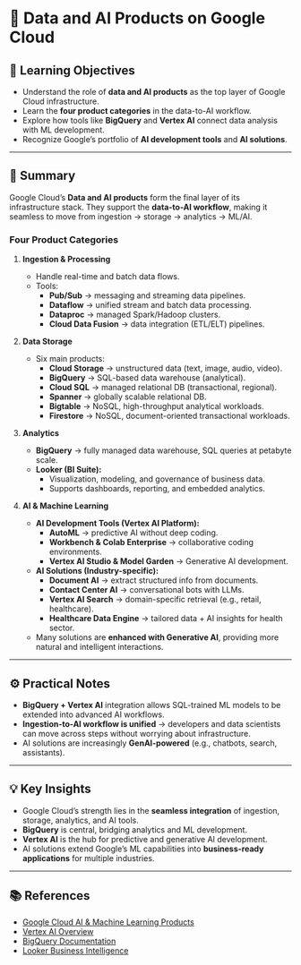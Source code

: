 # 📘 Data and AI Products on Google Cloud  

## 🎯 Learning Objectives  
- Understand the role of **data and AI products** as the top layer of Google Cloud infrastructure.  
- Learn the **four product categories** in the data-to-AI workflow.  
- Explore how tools like **BigQuery** and **Vertex AI** connect data analysis with ML development.  
- Recognize Google’s portfolio of **AI development tools** and **AI solutions**.  

---

## 📝 Summary  

Google Cloud’s **Data and AI products** form the final layer of its infrastructure stack. They support the **data-to-AI workflow**, making it seamless to move from ingestion → storage → analytics → ML/AI.  

### Four Product Categories  

1. **Ingestion & Processing**  
   - Handle real-time and batch data flows.  
   - Tools:  
     - **Pub/Sub** → messaging and streaming data pipelines.  
     - **Dataflow** → unified stream and batch data processing.  
     - **Dataproc** → managed Spark/Hadoop clusters.  
     - **Cloud Data Fusion** → data integration (ETL/ELT) pipelines.  

2. **Data Storage**  
   - Six main products:  
     - **Cloud Storage** → unstructured data (text, image, audio, video).  
     - **BigQuery** → SQL-based data warehouse (analytical).  
     - **Cloud SQL** → managed relational DB (transactional, regional).  
     - **Spanner** → globally scalable relational DB.  
     - **Bigtable** → NoSQL, high-throughput analytical workloads.  
     - **Firestore** → NoSQL, document-oriented transactional workloads.  

3. **Analytics**  
   - **BigQuery** → fully managed data warehouse, SQL queries at petabyte scale.  
   - **Looker (BI Suite):**  
     - Visualization, modeling, and governance of business data.  
     - Supports dashboards, reporting, and embedded analytics.  

4. **AI & Machine Learning**  
   - **AI Development Tools (Vertex AI Platform):**  
     - **AutoML** → predictive AI without deep coding.  
     - **Workbench & Colab Enterprise** → collaborative coding environments.  
     - **Vertex AI Studio & Model Garden** → Generative AI development.  
   - **AI Solutions (Industry-specific):**  
     - **Document AI** → extract structured info from documents.  
     - **Contact Center AI** → conversational bots with LLMs.  
     - **Vertex AI Search** → domain-specific retrieval (e.g., retail, healthcare).  
     - **Healthcare Data Engine** → tailored data + AI insights for health sector.  
   - Many solutions are **enhanced with Generative AI**, providing more natural and intelligent interactions.  

---

## ⚙️ Practical Notes  
- **BigQuery + Vertex AI** integration allows SQL-trained ML models to be extended into advanced AI workflows.  
- **Ingestion-to-AI workflow is unified** → developers and data scientists can move across steps without worrying about infrastructure.  
- AI solutions are increasingly **GenAI-powered** (e.g., chatbots, search, assistants).  

---

## 💡 Key Insights  
- Google Cloud’s strength lies in the **seamless integration** of ingestion, storage, analytics, and AI tools.  
- **BigQuery** is central, bridging analytics and ML development.  
- **Vertex AI** is the hub for predictive and generative AI development.  
- AI solutions extend Google’s ML capabilities into **business-ready applications** for multiple industries.  

---

## 📚 References  
- [Google Cloud AI & Machine Learning Products](https://cloud.google.com/products/ai)  
- [Vertex AI Overview](https://cloud.google.com/vertex-ai)  
- [BigQuery Documentation](https://cloud.google.com/bigquery/docs)  
- [Looker Business Intelligence](https://cloud.google.com/looker)  

